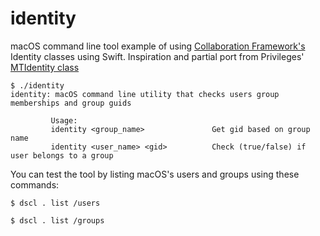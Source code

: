 # identity

macOS command line tool example of using [Collaboration Framework's](https://developer.apple.com/documentation/collaboration) Identity classes using Swift. Inspiration and partial port from Privileges' [MTIdentity class](https://github.com/SAP/macOS-enterprise-privileges/blob/master/source/MTIdentity.m)

```
$ ./identity 
identity: macOS command line utility that checks users group memberships and group guids

         Usage:
         identity <group_name>               Get gid based on group name
         identity <user_name> <gid>          Check (true/false) if user belongs to a group
```

You can test the tool by listing macOS's users and groups using these commands:

`$ dscl . list /users`

`$ dscl . list /groups`

